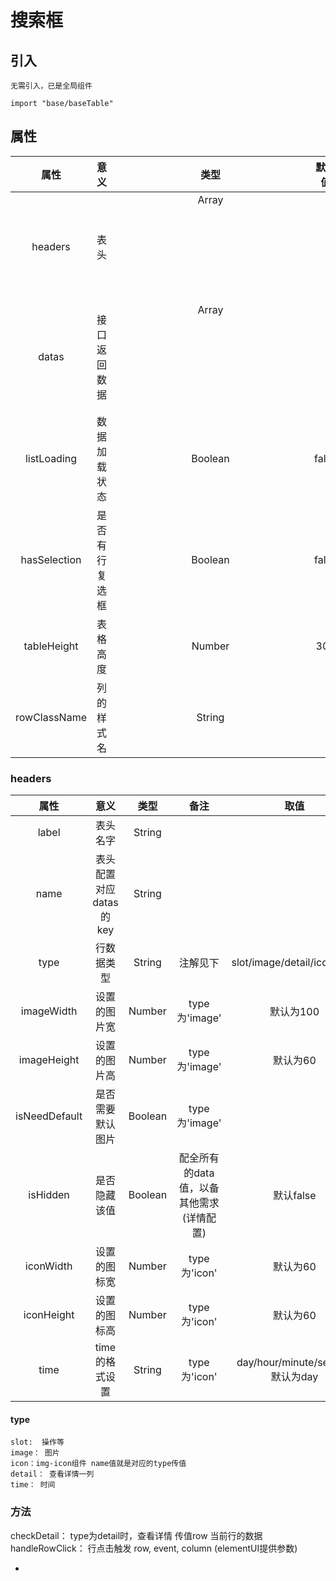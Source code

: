# 搜索框
## 引入
    无需引入，已是全局组件
```
import "base/baseTable" 
```



## 属性

|  属性   |        意义        |     类型      | 默认值 | 备注 
| :-----: | :----------------: | :-----------: | :--------------------------: |:--------------------------: 
|  headers  |     表头      |    Array<object> |     |  
|  datas    | 接口返回数据  |    Array<object>|                     
| listLoading | 数据加载状态  |    Boolean  |   false | false-已加载
| hasSelection | 是否有行复选框  |    Boolean  | false | false-没有
| tableHeight | 表格高度  |    Number   |  300 | 1920下的px值
| rowClassName | 列的样式名  |    String |     | |

### headers


| 属性            |      意义               |  类型  | 备注 | 取值
| :---:           | :------------:         | :----: | :--:  | :--:
| label           | 表头名字                |  String    |      |
| name            | 表头配置对应datas的key   |  String    |      | 
| type            | 行数据类型               |  String    |  注解见下 | slot/image/detail/icon/time   
| imageWidth      | 设置的图片宽             |   Number   | type为'image' | 默认为100
| imageHeight     | 设置的图片高             |   Number   | type为'image' | 默认为60
| isNeedDefault   | 是否需要默认图片         |   Boolean  | type为'image'  |
| isHidden        | 是否隐藏该值             |   Boolean |  配全所有的data值，以备其他需求(详情配置)  | 默认false
| iconWidth       | 设置的图标宽             |   Number  |  type为'icon' | 默认为60
| iconHeight      | 设置的图标高             |   Number  |  type为'icon' | 默认为60
| time            | time的格式设置           |   String  |  type为'icon' | day/hour/minute/second 默认为day

#### type
    slot:  操作等
    image： 图片
    icon：img-icon组件 name值就是对应的type传值
    detail： 查看详情一列
    time： 时间


### 方法
checkDetail： type为detail时，查看详情 传值row 当前行的数据
handleRowClick： 行点击触发  row, event, column (elementUI提供参数)
 
- 
```

